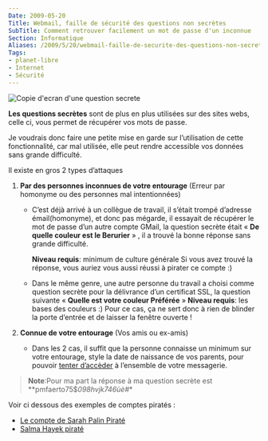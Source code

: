 ```yaml
---
Date: 2009-05-20
Title: Webmail, faille de sécurité des questions non secrètes
SubTitle: Comment retrouver facilement un mot de passe d'un inconnue
Section: Informatique
Aliases: /2009/5/20/webmail-faille-de-securite-des-questions-non-secretes
Tags:
- planet-libre
- Internet
- Sécurité
---
```


![Copie d'ecran d'une question secrete](/img/2009/question_gmail.jpg)

**Les questions secrètes** sont de plus en plus utilisées sur des sites
webs, celle ci, vous permet de récupérer vos mots de passe.

Je voudrais donc faire une petite mise en garde sur l’utilisation de
cette fonctionnalité, car mal utilisée, elle peut rendre accessible vos
données sans grande difficulté.

Il existe en gros 2 types d’attaques

1.  **Par des personnes inconnues de votre entourage** (Erreur par
    homonyme ou des personnes mal intentionnées)
    -   C’est déjà arrivé à un collègue de travail, il s’était trompé
        d’adresse émail(homonyme), et donc pas mégarde, il essayait de
        récupérer le mot de passe d’un autre compte GMail, la question
        secrète était « **De quelle couleur est le Berurier** » , il a
        trouvé la bonne réponse sans grande difficulté.

        **Niveau requis**: minimum de culture générale Si vous avez
        trouvé la réponse, vous auriez vous aussi réussi à pirater ce
        compte :)

    -   Dans le même genre, une autre personne du travail a choisi comme
        question secrète pour la délivrance d’un certificat SSL, la
        question suivante « **Quelle est votre couleur Préférée** »
        **Niveau requis**: les bases des couleurs :) Pour ce cas, ça ne
        sert donc à rien de blinder la porte d’entrée et de laisser la
        fenêtre ouverte !

2.  **Connue de votre entourage** (Vos amis ou ex-amis)

    -   Dans les 2 cas, il suffit que la personne connaisse un minimum
        sur votre entourage, style la date de naissance de vos parents,
        pour pouvoir [tenter
        d’accèder](http://fr.answers.yahoo.com/question/index?qid=20071215142850AAy1L72)
        à l’ensemble de votre messagerie.

> **Note**:Pour ma part la réponse à ma question secrète est
> **pmfaerto75\$*098hvjk746ùè\#*\*

Voir ci dessous des exemples de comptes piratés :

-   [Le compte de Sarah Palin
    Piraté](http://www.journaldunet.com/solutions/securite/actualite/le-compte-yahoo-de-sarah-palin-pirate-avec-facilite.shtml)
-   [Salma Hayek
    piraté](http://www.nowhereelse.fr/e-mail-salma-hayek-pirate-hack-19009/)
